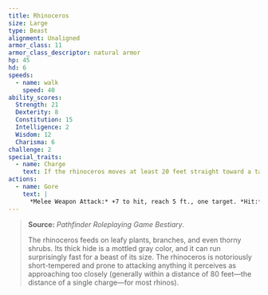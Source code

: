 ```yaml
---
title: Rhinoceros
size: Large
type: Beast
alignment: Unaligned
armor_class: 11
armor_class_descriptor: natural armor
hp: 45
hd: 6
speeds:
  - name: walk
    speed: 40
ability_scores:
  Strength: 21
  Dexterity: 8
  Constitution: 15
  Intelligence: 2
  Wisdom: 12
  Charisma: 6
challenge: 2
special_traits:
  - name: Charge
    text: If the rhinoceros moves at least 20 feet straight toward a target and then hits it with a gore attack on the same turn, the target takes an extra 9 (2d8) bludgeoning damage. If the target is a creature, it must succeed on a DC 15 Strength saving throw or be knocked prone.
actions:
  - name: Gore
    text: |
      *Melee Weapon Attack:* +7 to hit, reach 5 ft., one target. *Hit:* 14 (2d8 + 5) bludgeoning damage.
---
```


> **Source:** *Pathfinder Roleplaying Game Bestiary*.
>
> The rhinoceros feeds on leafy plants, branches, and even thorny shrubs. Its thick hide is a mottled gray color, and it can run surprisingly fast for a beast of its size. The rhinoceros is notoriously short-tempered and prone to attacking anything it perceives as approaching too closely (generally within a distance of 80 feet—the distance of a single charge—for most rhinos).
